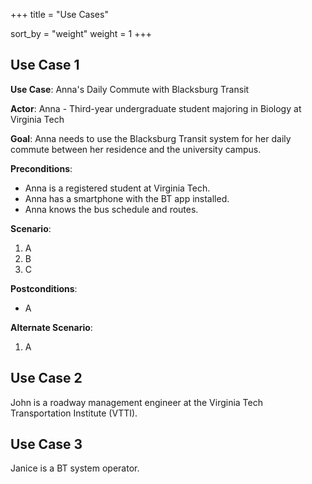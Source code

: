 +++
title = "Use Cases"

sort_by = "weight"
weight = 1
+++

## Use Case 1

**Use Case**: Anna's Daily Commute with Blacksburg Transit

**Actor**: Anna - Third-year undergraduate student majoring in Biology at Virginia Tech

**Goal**: Anna needs to use the Blacksburg Transit system for her daily commute between her residence and the university campus.

**Preconditions**:

* Anna is a registered student at Virginia Tech.
* Anna has a smartphone with the BT app installed.
* Anna knows the bus schedule and routes.

**Scenario**:

1. A
1. B
1. C

**Postconditions**:

* A

**Alternate Scenario**:

1. A

## Use Case 2

John is a roadway management engineer at the Virginia Tech Transportation Institute (VTTI).

## Use Case 3

Janice is a BT system operator.